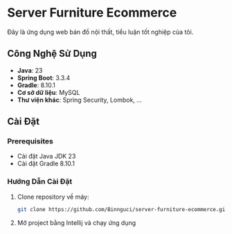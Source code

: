 # Server Furniture Ecommerce

Đây là ứng dụng web bán đồ nội thất, tiểu luận tốt nghiệp của tôi.
## Công Nghệ Sử Dụng

- **Java**: 23
- **Spring Boot**: 3.3.4
- **Gradle**:  8.10.1
- **Cơ sở dữ liệu**: MySQL
- **Thư viện khác**: Spring Security, Lombok, ...

## Cài Đặt

### Prerequisites

- Cài đặt Java JDK 23
- Cài đặt Gradle  8.10.1

### Hướng Dẫn Cài Đặt

1. Clone repository về máy:
   ```bash
   git clone https://github.com/Binnguci/server-furniture-ecommerce.git
    ```
2. Mở project bằng Intellij và chạy ứng dụng

